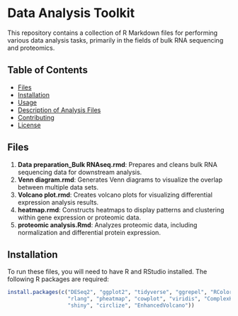 # Data Analysis Toolkit

This repository contains a collection of R Markdown files for performing various data analysis tasks, primarily in the fields of bulk RNA sequencing and proteomics.

## Table of Contents

- [Files](#files)
- [Installation](#installation)
- [Usage](#usage)
- [Description of Analysis Files](#description-of-analysis-files)
- [Contributing](#contributing)
- [License](#license)

## Files

1. **Data preparation_Bulk RNAseq.rmd**: Prepares and cleans bulk RNA sequencing data for downstream analysis.
2. **Venn diagram.rmd**: Generates Venn diagrams to visualize the overlap between multiple data sets.
3. **Volcano plot.rmd**: Creates volcano plots for visualizing differential expression analysis results.
4. **heatmap.rmd**: Constructs heatmaps to display patterns and clustering within gene expression or proteomic data.
5. **proteomic analysis.Rmd**: Analyzes proteomic data, including normalization and differential protein expression.

## Installation

To run these files, you will need to have R and RStudio installed. The following R packages are required:

```r
install.packages(c("DESeq2", "ggplot2", "tidyverse", "ggrepel", "RColorBrewer", 
                   "rlang", "pheatmap", "cowplot", "viridis", "ComplexHeatmap",
                   "shiny", "circlize", "EnhancedVolcano"))
